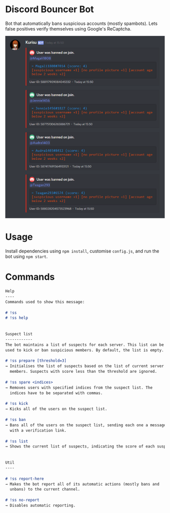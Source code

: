 # Discord Bouncer Bot
Bot that automatically bans suspicious accounts (mostly spambots). Lets false positives verify themselves using Google's ReCaptcha.

![Discord Bouncer Bot preview](./preview.png)

# Usage
Install dependencies using `npm install`, customise `config.js`, and run
the bot using `npm start`.

# Commands

```markdown
Help
----
Commands used to show this message: 

# !ss
# !ss help


Suspect list
------------
The bot maintains a list of suspects for each server. This list can be
used to kick or ban suspicious members. By default, the list is empty. 

# !ss prepare [threshold=3]
→ Initialises the list of suspects based on the list of current server
  members. Suspects with score less than the threshold are ignored.
  
# !ss spare <indices>
→ Removes users with specified indices from the suspect list. The
  indices have to be separated with commas.
  
# !ss kick
→ Kicks all of the users on the suspect list.

# !ss ban
→ Bans all of the users on the suspect list, sending each one a message
  with a verification link.
  
# !ss list
→ Shows the current list of suspects, indicating the score of each suspect.


Util
----

# !ss report-here
→ Makes the bot report all of its automatic actions (mostly bans and
  unbans) to the current channel.

# !ss no-report
→ Disables automatic reporting.
```